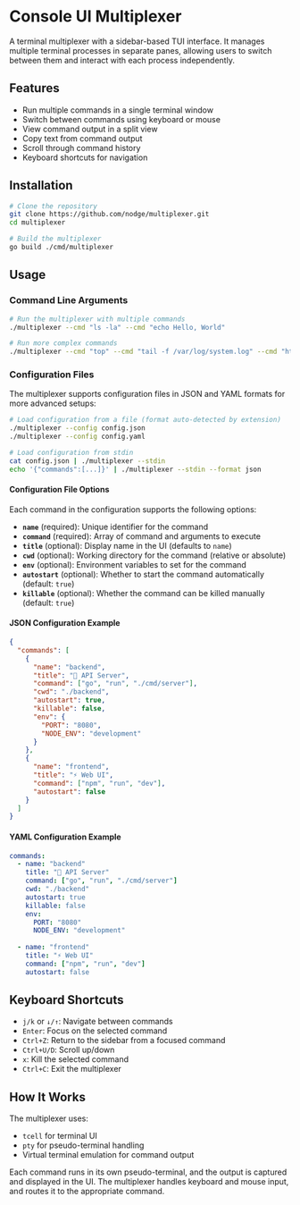 # Console UI Multiplexer

A terminal multiplexer with a sidebar-based TUI interface. It manages multiple terminal processes in separate panes, allowing users to switch between them and interact with each process independently.

## Features

- Run multiple commands in a single terminal window
- Switch between commands using keyboard or mouse
- View command output in a split view
- Copy text from command output
- Scroll through command history
- Keyboard shortcuts for navigation

## Installation

```bash
# Clone the repository
git clone https://github.com/nodge/multiplexer.git
cd multiplexer

# Build the multiplexer
go build ./cmd/multiplexer
```

## Usage

### Command Line Arguments

```bash
# Run the multiplexer with multiple commands
./multiplexer --cmd "ls -la" --cmd "echo Hello, World"

# Run more complex commands
./multiplexer --cmd "top" --cmd "tail -f /var/log/system.log" --cmd "htop"
```

### Configuration Files

The multiplexer supports configuration files in JSON and YAML formats for more advanced setups:

```bash
# Load configuration from a file (format auto-detected by extension)
./multiplexer --config config.json
./multiplexer --config config.yaml

# Load configuration from stdin
cat config.json | ./multiplexer --stdin
echo '{"commands":[...]}' | ./multiplexer --stdin --format json
```
#### Configuration File Options

Each command in the configuration supports the following options:

- **`name`** (required): Unique identifier for the command
- **`command`** (required): Array of command and arguments to execute
- **`title`** (optional): Display name in the UI (defaults to `name`)
- **`cwd`** (optional): Working directory for the command (relative or absolute)
- **`env`** (optional): Environment variables to set for the command
- **`autostart`** (optional): Whether to start the command automatically (default: `true`)
- **`killable`** (optional): Whether the command can be killed manually (default: `true`)

#### JSON Configuration Example

```json
{
  "commands": [
    {
      "name": "backend",
      "title": "🚀 API Server",
      "command": ["go", "run", "./cmd/server"],
      "cwd": "./backend",
      "autostart": true,
      "killable": false,
      "env": {
        "PORT": "8080",
        "NODE_ENV": "development"
      }
    },
    {
      "name": "frontend",
      "title": "⚡ Web UI",
      "command": ["npm", "run", "dev"],
      "autostart": false
    }
  ]
}
```

#### YAML Configuration Example

```yaml
commands:
  - name: "backend"
    title: "🚀 API Server"
    command: ["go", "run", "./cmd/server"]
    cwd: "./backend"
    autostart: true
    killable: false
    env:
      PORT: "8080"
      NODE_ENV: "development"
  
  - name: "frontend"
    title: "⚡ Web UI"
    command: ["npm", "run", "dev"]
    autostart: false
```

## Keyboard Shortcuts

- `j/k` or `↓/↑`: Navigate between commands
- `Enter`: Focus on the selected command
- `Ctrl+Z`: Return to the sidebar from a focused command
- `Ctrl+U/D`: Scroll up/down
- `x`: Kill the selected command
- `Ctrl+C`: Exit the multiplexer

## How It Works

The multiplexer uses:
- `tcell` for terminal UI
- `pty` for pseudo-terminal handling
- Virtual terminal emulation for command output

Each command runs in its own pseudo-terminal, and the output is captured and displayed in the UI. The multiplexer handles keyboard and mouse input, and routes it to the appropriate command.
